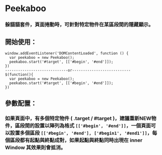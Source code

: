 # Peekaboo
### 躲貓貓套件，頁面捲動時，可針對特定物件在某區段間的隱藏顯示。

## 開始使用：
```
window.addEventListener('DOMContentLoaded', function () {
  var peekaboo = new Peekaboo();
  peekaboo.start('#target', [['#begin', '#end']]);
})
-----------------------------or---------------------------
$(function(){
  var peekaboo = new Peekaboo();
  peekaboo.start('#target', [['#begin', '#end']]);
})
```

## 參數配置：
### 如果頁面中，有多個特定物件 ( .target / #target )，建議重新NEW物件，區段間的設置以陣列為格式 `[['#begin', '#end']]`，一個頁面可以設置多個區段 `[['#begin', '#end'], ['#begin1', '#end1']]`，每個區段都有起點與終點成對，如果起點與終點同時出現在 inner Window 其效果則會抵消。
